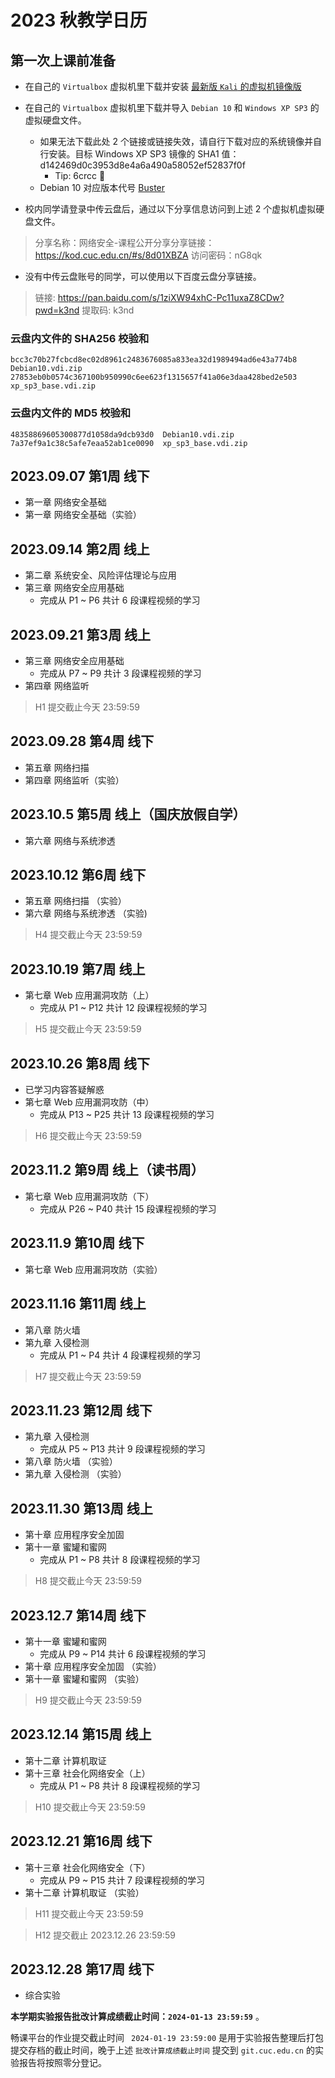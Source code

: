 # 2023 秋教学日历

## 第一次上课前准备

* 在自己的 `Virtualbox` 虚拟机里下载并安装 [最新版 `Kali` 的虚拟机镜像版](https://www.kali.org/get-kali/#kali-virtual-machines)
* 在自己的 `Virtualbox` 虚拟机里下载并导入 `Debian 10` 和 `Windows XP SP3` 的虚拟硬盘文件。
    * 如果无法下载此处 2 个链接或链接失效，请自行下载对应的系统镜像并自行安装。目标 Windows XP SP3 镜像的 SHA1 值： d142469d0c3953d8e4a6a490a58052ef52837f0f
        * Tip: 6crcc 🐶
    * Debian 10 对应版本代号 [Buster](https://www.debian.org/releases/buster/)

* 校内同学请登录中传云盘后，通过以下分享信息访问到上述 2 个虚拟机虚拟硬盘文件。

> 分享名称：网络安全-课程公开分享分享链接：https://kod.cuc.edu.cn/#s/8d01XBZA 访问密码：nG8qk

* 没有中传云盘账号的同学，可以使用以下百度云盘分享链接。

> 链接: https://pan.baidu.com/s/1ziXW94xhC-Pc11uxaZ8CDw?pwd=k3nd 提取码: k3nd 

### 云盘内文件的 SHA256 校验和

```
bcc3c70b27fcbcd8ec02d8961c2483676085a833ea32d1989494ad6e43a774b8  Debian10.vdi.zip
27853eb0b0574c367100b950990c6ee623f1315657f41a06e3daa428bed2e503  xp_sp3_base.vdi.zip
```

### 云盘内文件的 MD5 校验和

```
48358869605300877d1058da9dcb93d0  Debian10.vdi.zip
7a37ef9a1c38c5afe7eaa52ab1ce0090  xp_sp3_base.vdi.zip
```

## 2023.09.07 第1周 线下

* 第一章 网络安全基础
* 第一章 网络安全基础（实验）

## 2023.09.14 第2周 线上

* 第二章 系统安全、风险评估理论与应用
* 第三章 网络安全应用基础
    * 完成从 P1 ~ P6 共计 6 段课程视频的学习

## 2023.09.21 第3周 线上

* 第三章 网络安全应用基础
    * 完成从 P7 ~ P9 共计 3 段课程视频的学习
* 第四章 网络监听

> H1 提交截止今天 23:59:59

## 2023.09.28 第4周 线下

* 第五章 网络扫描
* 第四章 网络监听（实验）

## 2023.10.5  第5周 线上（国庆放假自学）

* 第六章 网络与系统渗透

## 2023.10.12 第6周 线下

* 第五章 网络扫描 （实验）
* 第六章 网络与系统渗透 （实验)

> H4 提交截止今天 23:59:59

## 2023.10.19 第7周 线上

* 第七章 Web 应用漏洞攻防（上）
    * 完成从 P1 ~ P12 共计 12 段课程视频的学习

> H5 提交截止今天 23:59:59

## 2023.10.26 第8周 线下

* 已学习内容答疑解惑
* 第七章 Web 应用漏洞攻防（中）
    * 完成从 P13 ~ P25 共计 13 段课程视频的学习

> H6 提交截止今天 23:59:59

## 2023.11.2 第9周 线上（读书周）

* 第七章 Web 应用漏洞攻防（下）
    * 完成从 P26 ~ P40 共计 15 段课程视频的学习

## 2023.11.9  第10周 线下

* 第七章 Web 应用漏洞攻防（实验）

## 2023.11.16 第11周 线上

* 第八章 防火墙
* 第九章 入侵检测
    * 完成从 P1 ~ P4 共计 4 段课程视频的学习

> H7 提交截止今天 23:59:59

## 2023.11.23 第12周 线下

* 第九章 入侵检测
    * 完成从 P5 ~ P13 共计 9 段课程视频的学习
* 第八章 防火墙 （实验）
* 第九章 入侵检测 （实验）

## 2023.11.30 第13周 线上

* 第十章 应用程序安全加固
* 第十一章 蜜罐和蜜网
    * 完成从 P1 ~ P8 共计 8 段课程视频的学习

> H8 提交截止今天 23:59:59

## 2023.12.7  第14周 线下

* 第十一章 蜜罐和蜜网
    * 完成从 P9 ~ P14 共计 6 段课程视频的学习
* 第十章 应用程序安全加固 （实验）
* 第十一章 蜜罐和蜜网 （实验）

> H9 提交截止今天 23:59:59

## 2023.12.14 第15周 线上

* 第十二章 计算机取证
* 第十三章 社会化网络安全（上）
    * 完成从 P1 ~ P8 共计 8 段课程视频的学习

> H10 提交截止今天 23:59:59

## 2023.12.21 第16周 线下

* 第十三章 社会化网络安全（下）
    * 完成从 P9 ~ P15 共计 7 段课程视频的学习
* 第十二章 计算机取证 （实验）

> H11 提交截止今天 23:59:59

> H12 提交截止 2023.12.26 23:59:59

## 2023.12.28 第17周 线下

* 综合实验

**本学期实验报告批改计算成绩截止时间：`2024-01-13 23:59:59`** 。

畅课平台的作业提交截止时间 ` 2024-01-19 23:59:00` 是用于实验报告整理后打包提交存档的截止时间，晚于上述 `批改计算成绩截止时间` 提交到 `git.cuc.edu.cn` 的实验报告将按照零分登记。

